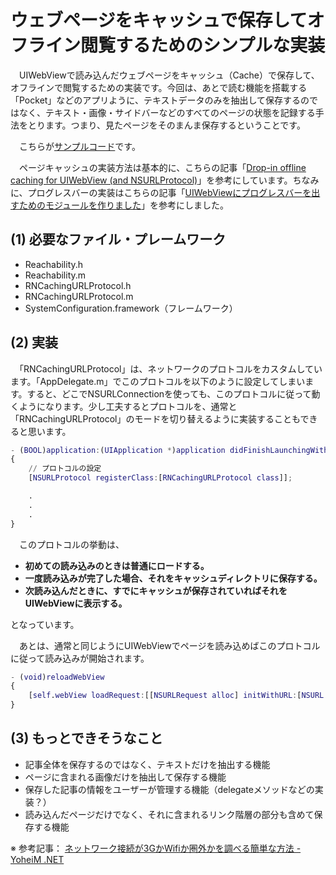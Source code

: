 # ウェブページをキャッシュで保存してオフライン閲覧するためのシンプルな実装 

　UIWebViewで読み込んだウェブページをキャッシュ（Cache）で保存して、オフラインで閲覧するための実装です。今回は、あとで読む機能を搭載する「Pocket」などのアプリように、テキストデータのみを抽出して保存するのではなく、テキスト・画像・サイドバーなどのすべてのページの状態を記録する手法をとります。つまり、見たページをそのまんま保存するということです。

　こちらが[サンプルコード](https://github.com/EntreGulss/CachedWebpage)です。

　ページキャッシュの実装方法は基本的に、こちらの記事「[Drop-in offline caching for UIWebView (and NSURLProtocol)](http://robnapier.net/blog/offline-uiwebview-nsurlprotocol-588)」を参考にしています。ちなみに、プログレスバーの実装はこちらの記事「[UIWebViewにプログレスバーを出すためのモジュールを作りました](http://ninjinkun.hatenablog.com/entry/2013/04/22/130200)」を参考にしました。

## (1) 必要なファイル・プレームワーク

* Reachability.h
* Reachability.m
* RNCachingURLProtocol.h
* RNCachingURLProtocol.m
* SystemConfiguration.framework（フレームワーク）

## (2) 実装
　「RNCachingURLProtocol」は、ネットワークのプロトコルをカスタムしています。「AppDelegate.m」でこのプロトコルを以下のように設定してしまいます。すると、どこでNSURLConnectionを使っても、このプロトコルに従って動くようになります。少し工夫するとプロトコルを、通常と「RNCachingURLProtocol」のモードを切り替えるように実装することもできると思います。

```AppDelegate.m
- (BOOL)application:(UIApplication *)application didFinishLaunchingWithOptions:(NSDictionary *)launchOptions
{
    // プロトコルの設定
    [NSURLProtocol registerClass:[RNCachingURLProtocol class]];

	.
	.
	.
}
```

　このプロトコルの挙動は、

* **初めての読み込みのときは普通にロードする。**
* **一度読み込みが完了した場合、それをキャッシュディレクトリに保存する。**
* **次読み込んだときに、すでにキャッシュが保存されていればそれをUIWebViewに表示する。**

となっています。

　あとは、通常と同じようにUIWebViewでページを読み込めばこのプロトコルに従って読み込みが開始されます。

```WebViewController.m
- (void)reloadWebView 
{
    [self.webView loadRequest:[[NSURLRequest alloc] initWithURL:[NSURL URLWithString:_urlString]]];
}
```

## (3) もっとできそうなこと

* 記事全体を保存するのではなく、テキストだけを抽出する機能
* ページに含まれる画像だけを抽出して保存する機能
* 保存した記事の情報をユーザーが管理する機能（delegateメソッドなどの実装？）
* 読み込んだページだけでなく、それに含まれるリンク階層の部分も含めて保存する機能


※ 参考記事：
[ネットワーク接続が3GかWifiか圏外かを調べる簡単な方法 - YoheiM .NET](http://www.yoheim.net/blog.php?q=20120625)


